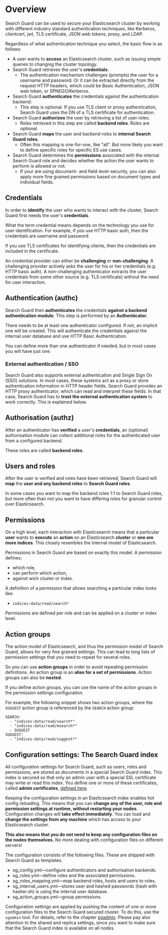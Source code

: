 <!---
Copryight 2016 floragunn GmbH
-->

# Overview

Search Guard can be used to secure your Elasticsearch cluster by working with different industry standard authentication techniques, like Kerberos, clientcert, jwt, TLS certificate, JSON web tokens, proxy, and LDAP. 

Regardless of what authentication technique you select, the basic flow is as follows:

* A user wants to **access** an Elasticsearch cluster, such as issuing simple queries to changing the cluster topology.
* Search Guard retrieves the user's **credentials**.
  * The authentication mechanism challenges (prompts) the user for a username and password. Or it can be extracted directly from the request HTTP headers, which could be Basic Authentication, JSON web token, or SPNEGO/Kerberos. 
* Search Guard **authenticates** the credentials against the authentication backend.  
  * This step is optional.  If you use TLS client or proxy authentication, Search Guard uses the DN of a TLS certificate for authentication.
* Search Guard **authorizes** the user by retrieving a list of user roles.
  * Roles retrieved in this step are called **backend roles**. Roles are optional. 
* Search Guard **maps** the user and backend roles to **internal Search Guard roles**.
  * Often this mapping is one-for-one, like "all".  But more likely you want to define specific roles for specific ES use cases.
* Search Guard determines the **permissions** associated with the internal Search Guard role and decides whether the action the user wants to perform is allowed or not.
  * If your are using document- and field-level-security, you can also apply more fine grained permissions based on document types and individual fields.  

## Credentials

In order to **identify** the user who wants to interact with the cluster, Search Guard first needs the user's **credentials**. 

What the term credential means depends on the technology you use for user identification. For example, if you use HTTP basic auth, then the credentials are username and password.

If you use TLS certificates for identifying clients, then the credentials are included in the certificate.

An credential provider can either be **challenging** or **non-challenging**. A challenging provider actively asks the user for his or her credentials (e.g. HTTP basic auth). A non-challenging authenticator extracts the user credentials from some other source (e.g. TLS certificate) without the need for user interaction.

## Authentication (authc)

Search Guard then **authenticates** the credentials **against a backend authentication module**. This step is performed by an **Authenticator**.  

There needs to be at least one authenticator configured. If not, an implicit one will be created. This will authenticate the credentials against the internal user database and use HTTP Basic Authentication.

You can define more than one authenticator if needed, but in most cases you will have just one.

### External authentication / SSO

Search Guard also supports external authentication and Single Sign On (SSO) solutions. In most cases, these systems act as a proxy or store authentication information in HTTP header fields. Search Guard provides an HTTP proxy authenticator, which can read and interpret these fields. In that case, Search Guard has to **trust the external authentication system** to work correctly. This is explained below.

## Authorisation (authz)

After an authenticator has **verified** a user's **credentials**, an (optional) authorisation module can collect additional roles for the authenticated user from a configured backend.

These roles are called **backend roles**.

## Users and roles

After the user is verified and roles have been retrieved, Search Guard will **map** the **user and any backend roles** to **Search Guard roles**. 

In some cases you want to map the backend roles 1:1 to Search Guard roles, but more often than not you want to have differing roles for granular control over Elasticsearch.

## Permissions

On a high level, each interaction with Elasticsearch means that a particular **user** wants to **execute** an **action** on an Elasticsearch **cluster** or **one ore more indices**. This closely resembles the internal model of Elasticsearch.

Permissions in Search Guard are based on exactly this model. A permission defines:

* which role,
* can perform which action,
* against wich cluster or index.

A definition of a permission that allows searching a particular index looks like:

* `indices:data/read/search*`

Permissions are defined per role and can be applied on a cluster or index level.

## Action groups

The action model of Elasticsearch, and thus the permission model of Search Guard, allows for very fine grained settings. This can lead to long lists of permission settings that you need to repeat for several roles.

So you can use **action groups** in order to avoid repeating permission definitions. An action group is an **alias for a set of permissions**. Action groups can also be **nested**. 

If you define action groups, you can use the name of the action groups in the permission settings configuration.

For example, the following snippet shows two action groups, where the `SUGGEST` action group is referenced by the `SEARCH` action group:

```
SEARCH:
  - "indices:data/read/search*"
  - "indices:data/read/msearch*"
  - SUGGEST
SUGGEST:
  - "indices:data/read/suggest*"
```

## Configuration settings: The Search Guard index

All configuration settings for Search Guard, such as users, roles and permissions, are stored as documents in a special Search Guard index. This index is secured so that only an admin user with a special SSL certificate may write or read this index. You define one or more of these certificates, called **admin certificates**, [defined here](https://github.com/werowe/search-guard-docs/blob/master/tls_overview.md).

Keeping the configuration settings in an Elasticsearch index enables hot config reloading. This means that you can **change any of the user, role and permission settings at runtime, without restarting your nodes**. Configuration changes will **take effect immediately**. You can load and **change the settings from any machine** which has access to your Elasticsearch cluster. 

**This also means that you do not need to keep any configuration files on the nodes themselves.** No more dealing with configuration files on different servers!

The configuration consists of the following files. These are shipped with Search Guard as templates.

* sg\_config.yml—configure authenticators and authorisation backends.
* sg\_roles.yml—define roles and the associated permissions.
* sg\_roles\_mapping.yml—map backend roles, hosts and users to roles.
* sg\_internal\_users.yml—stores user and hashed passwords (hash with hasher.sh) is using the internal user database.
* sg\_action\_groups.yml—group permissions.

Configuration settings are applied by pushing the content of one or more configuration files to the Search Guard secured cluster. To do this, use the `sgadmin` tool. For details, refer to the chapter [sgadmin](sgadmin.md). Please pay also attention to the shared and replica settings, since you want to make sure that the Search Guard index is available on all nodes.